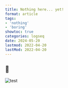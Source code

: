 ```yaml
---
title: Nothing here... yet!
format: article
tags:
- 'nothing'
- 'boring'
showtoc: true
categories: logseq
date: 2024-05-20
lastmod: 2022-04-20
lastMod: 2022-04-20
---
```

## 🍃



![test](/assets/test.png)






